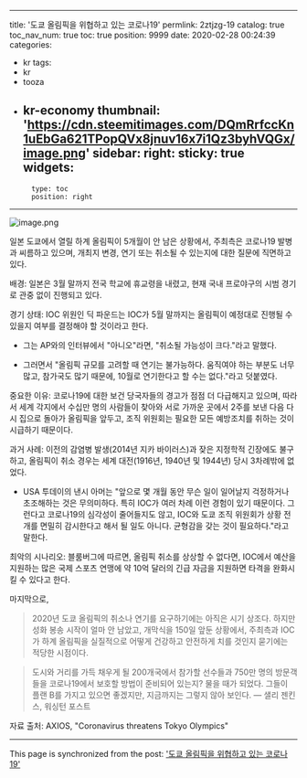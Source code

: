 
---
title: '도쿄 올림픽을 위협하고 있는 코로나19'
permlink: 2ztjzg-19
catalog: true
toc_nav_num: true
toc: true
position: 9999
date: 2020-02-28 00:24:39
categories:
- kr
tags:
- kr
- tooza
- kr-economy
thumbnail: 'https://cdn.steemitimages.com/DQmRrfccKn1uEbGa621TPopQVx8jnuv16x7i1Qz3byhVQGx/image.png'
sidebar:
    right:
        sticky: true
widgets:
    -
        type: toc
        position: right
---


![image.png](https://cdn.steemitimages.com/DQmRrfccKn1uEbGa621TPopQVx8jnuv16x7i1Qz3byhVQGx/image.png)


일본 도쿄에서 열릴 하계 올림픽이 5개월이 안 남은 상황에서, 주최측은 코로나19 발병과 씨름하고 있으며, 개최지 변경, 연기 또는 취소될 수 있는지에 대한 질문에 직면하고 있다.


배경: 일본은 3월 말까지 전국 학교에 휴교령을 내렸고, 현재 국내 프로야구의 시범 경기로 관중 없이 진행되고 있다.


경기 상태: IOC 위원인 딕 파운드는 IOC가 5월 말까지는 올림픽이 예정대로 진행될 수 있을지 여부를 결정해야 할 것이라고 한다.


- 그는 AP와의 인터뷰에서 "아니오"라면, "취소될 가능성이 크다."라고 말했다.


- 그러면서 "올림픽 규모를 고려할 때 연기는 불가능하다. 움직여야 하는 부분도 너무 많고, 참가국도 많기 때문에, 10월로 연기한다고 할 수는 없다."라고 덧붙였다.


중요한 이유: 코로나19에 대한 보건 당국자들의 경고가 점점 더 다급해지고 있으며, 따라서 세계 각지에서 수십만 명의 사람들이 찾아와 서로 가까운 곳에서 2주를 보낸 다음 다시 집으로 돌아가 올림픽을 앞두고, 조직 위원회는 필요한 모든 예방조치를 취하는 것이 시급하기 때문이다.


과거 사례: 이전의 감염병 발생(2014년 지카 바이러스)과 잦은 지정학적 긴장에도 불구하고, 올림픽이 취소 경우는 세계 대전(1916년, 1940년 및 1944년) 당시 3차례밖에 없었다.


- USA 투데이의 낸시 아머는 "앞으로 몇 개월 동안 무슨 일이 일어날지 걱정하거나 초조해하는 것은 무의미하다. 특히 IOC가 여러 차례 이런 경험이 있기 때문이다. 그런다고 코로나19의 심각성이 줄어들지도 않고, IOC와 도쿄 조직 위원회가 상황 전개를 면밀히 감시한다고 해서 될 일도 아니다. 균형감을 갖는 것이 필요하다."라고 말한다.


최악의 시나리오: 블룸버그에 따르면, 올림픽 취소를 상상할 수 없다면, IOC에서 예산을 지원하는 많은 국제 스포츠 연맹에 약 10억 달러의 긴급 자금을 지원하면 타격을 완화시킬 수 있다고 한다.


마지막으로,


>2020년 도쿄 올림픽의 취소나 연기를 요구하기에는 아직은 시기 상조다. 하지만 성화 봉송 시작이 얼마 안 남았고, 개막식을 150일 앞둔 상황에서, 주최측과 IOC가 하계 올림픽을 실질적으로 어떻게 건강하고 안전하게 치를 것인지 묻기에는 적당한 시점이다.

>도시와 거리를 가득 채우게 될 200개국에서 참가할 선수들과 750만 명의 방문객들을 코로나19에서 보호할 방법이 준비되어 있는지? 물을 때가 되었다. 그들이 플랜 B를 가지고 있으면 좋겠지만, 지금까지는 그렇지 않아 보인다.
>— 샐리 젠킨스, 워싱턴 포스트


자료 출처: AXIOS, "Coronavirus threatens Tokyo Olympics"

- - -

This page is synchronized from the post: ['도쿄 올림픽을 위협하고 있는 코로나19'](https://steemit.com/@pius.pius/2ztjzg-19)

